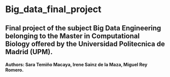 # Big_data_final_project
## Final project of the subject Big Data Engineering belonging to the Master in Computational Biology offered by the Universidad Politecnica de Madrid (UPM).
#### Authors: Sara Temiño Macaya, Irene Sainz de la Maza, Miguel Rey Romero.
